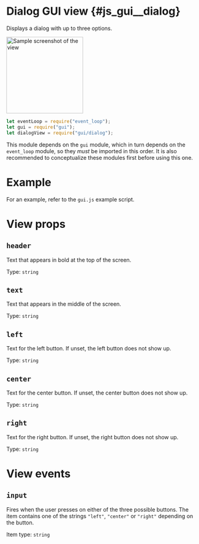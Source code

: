 # Dialog GUI view {#js_gui__dialog}

Displays a dialog with up to three options.

<img src="dialog.png" width="200" alt="Sample screenshot of the view" />

```js
let eventLoop = require("event_loop");
let gui = require("gui");
let dialogView = require("gui/dialog");
```

This module depends on the `gui` module, which in turn depends on the
`event_loop` module, so they _must_ be imported in this order. It is also
recommended to conceptualize these modules first before using this one.

# Example
For an example, refer to the `gui.js` example script.

# View props
## `header`
Text that appears in bold at the top of the screen.

Type: `string`

## `text`
Text that appears in the middle of the screen.

Type: `string`

## `left`
Text for the left button. If unset, the left button does not show up.

Type: `string`

## `center`
Text for the center button. If unset, the center button does not show up.

Type: `string`

## `right`
Text for the right button. If unset, the right button does not show up.

Type: `string`

# View events
## `input`
Fires when the user presses on either of the three possible buttons. The item
contains one of the strings `"left"`, `"center"` or `"right"` depending on the
button.

Item type: `string`
